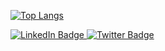 [![Top Langs](https://github-readme-stats.vercel.app/api/top-langs/?username=dannycyberwalker)](https://github.com/dannycyberwalker/github-readme-stats)

<div id="badges">
  <a href="https://www.linkedin.com/in/dannycyberwanderer/">
    <img src="https://img.shields.io/badge/LinkedIn-blue?style=for-the-badge&logo=linkedin&logoColor=white" alt="LinkedIn Badge"/>
  </a>
  <a href="https://t.me/dannycyberwalker">
    <img src="https://img.shields.io/badge/Telegram-blue?style=for-the-badge&logo=telegram&logoColor=white" alt="Twitter Badge"/>
  </a>
</div>

